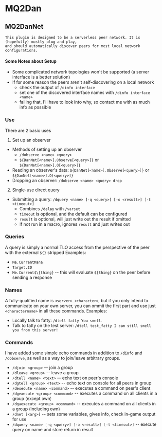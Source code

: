 # MQ2Dan

## MQ2DanNet
    This plugin is designed to be a serverless peer network. It is (hopefully) mostly plug and play, 
    and should automatically discover peers for most local network configurations.
    
#### Some Notes about Setup
* Some complicated network topologies won't be supported (a server interface is a better solution)
* If for some reason the peers aren't self-discovering on a local network
  * check the output of `/dinfo interface`
  * set one of the discovered interface names with `/dinfo interface <name>`
  * failing that, I'll have to look into why, so contact me with as much info as possible

### Use
There are 2 basic uses
1. Set up an observer
  * Methods of setting up an observer
    * `/dobserve <name> <query>`
    * `${DanNet[<name>].Observe[<query>]}` or `${DanNet[<name>].O[<query>]}`
  * Reading an observer's data: `${DanNet[<name>].Observe[<query>]}` or `${DanNet[<name>].O[<query>]}`
  * Dropping an observer: `/dobserve <name> <query> drop`
2. Single-use direct query
  * Submitting a query: `/dquery <name> [-q <query>] [-o <result>] [-t <timeout>]`
    * Combines `/delay` with `/varset`
    * `timeout` is optional, and the default can be configured
    * `result` is optional, will just write out the result if omitted
    * If not run in a macro, ignores `result` and just writes out
    

### Queries
A query is simply a normal TLO access from the perspective of the peer with the external `${}` stripped
Examples:
* `Me.CurrentMana`
* `Target.ID`
* `Me.Current$\{thing}` -- this will evaluate `${thing}` on the peer before sending a response


### Names
A fully-qualified name is `<server>_<character>`, but if you only intend to communicate on your own server, you can ommit the first part and use just `<charactername>` in all these commands.
Examples:
* Locally talk to fatty: `/dtell fatty You smell.`
* Talk to fatty on the test server: `/dtell test_fatty I can still smell you from this server!`


### Commands
I have added some simple echo commands in addition to `/dinfo` and `/dobserve`, as well as a way to join/leave arbitrary groups.
* `/djoin <group>` -- join a group
* `/dleave <group>` -- leave a group
* `/dtell <name> <text>` -- echo text on peer's console
* `/dgtell <group> <text>` -- echo text on console for all peers in group
* `/dexecute <name> <command>` -- executes a command on peer's client
* `/dgexecute <group> <command>` -- executes a command on all clients in a group (except own)
* `/dgaexecute <group> <command>` -- executes a command on all clients in a group (including own)
* `/dnet [<arg>]` -- sets some variables, gives info, check  in-game output for use
* `/dquery <name> [-q <query>] [-o <result>] [-t <timeout>]` -- execute query on name and store return in result
